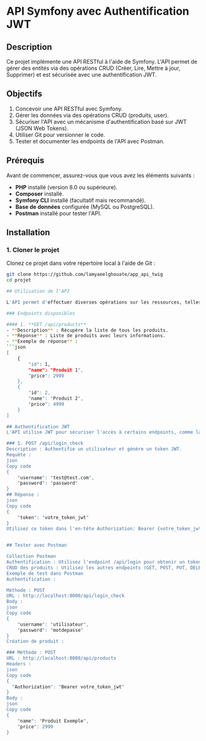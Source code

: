 # API Symfony avec Authentification JWT

## Description

Ce projet implémente une API RESTful à l'aide de Symfony. L'API permet de gérer des entités via des opérations CRUD (Créer, Lire, Mettre à jour, Supprimer) et est sécurisée avec une authentification JWT.

## Objectifs

1. Concevoir une API RESTful avec Symfony.
2. Gérer les données via des opérations CRUD (produits, user).
3. Sécuriser l'API avec un mécanisme d'authentification basé sur JWT (JSON Web Tokens).
4. Utiliser Git pour versionner le code.
5. Tester et documenter les endpoints de l'API avec Postman.

## Prérequis

Avant de commencer, assurez-vous que vous avez les éléments suivants :

- **PHP** installé (version 8.0 ou supérieure).
- **Composer** installé.
- **Symfony CLI** installé (facultatif mais recommandé).
- **Base de données** configurée (MySQL ou PostgreSQL).
- **Postman** installé pour tester l'API.

## Installation

### 1. Cloner le projet

Clonez ce projet dans votre répertoire local à l'aide de Git :

```bash
git clone https://github.com/lamyaeelghouate/app_api_twig
cd projet

## Utilisation de l'API

L'API permet d'effectuer diverses opérations sur les ressources, telles que les produits ou autres entités définies dans votre projet. Les opérations sont sécurisées par JWT, sauf celles qui ne nécessitent pas d'authentification, comme l'authentification des utilisateurs.

### Endpoints disponibles

#### 1. **GET /api/products**
- **Description** : Récupère la liste de tous les produits.
- **Réponse** : Liste de produits avec leurs informations.
- **Exemple de réponse** :
```json
[
    {
        "id": 1,
        "name": "Produit 1",
        "price": 2999
    },
    {
        "id": 2,
        "name": "Produit 2",
        "price": 4999
    }
]

## Authentification JWT
L'API utilise JWT pour sécuriser l'accès à certains endpoints, comme la création, la mise à jour et la suppression des produits. Pour obtenir un token JWT, vous devez vous authentifier via l'endpoint /api/login_check.

### 1. POST /api/login_check
Description : Authentifie un utilisateur et génère un token JWT.
Requête :
json
Copy code
{
    "username": "test@test.com",
    "password": "password"
}
## Réponse :
json
Copy code
{
    "token": "votre_token_jwt"
}
Utilisez ce token dans l'en-tête Authorization: Bearer {votre_token_jwt} pour interagir avec les endpoints sécurisés.


## Tester avec Postman

Collection Postman
Authentification : Utilisez l'endpoint /api/login pour obtenir un token JWT.
CRUD des produits : Utilisez les autres endpoints (GET, POST, PUT, DELETE) pour tester les opérations CRUD.
Exemple de test dans Postman
Authentification :

Méthode : POST
URL : http://localhost:8000/api/login_check
Body :
json
Copy code
{
    "username": "utilisateur",
    "password": "motdepasse"
}
Création de produit :

### Méthode : POST
URL : http://localhost:8000/api/products
Headers :
json
Copy code
{
  "Authorization": "Bearer votre_token_jwt"
}
Body :
json
Copy code
{
    "name": "Produit Exemple",
    "price": 2999
}



